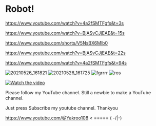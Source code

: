 # Robot!

https://www.youtube.com/watch?v=4a2fSMTFgfs&t=3s

https://www.youtube.com/watch?v=BjASvCJjEAE&t=15s

https://www.youtube.com/shorts/V5NsBX6Mlb0

https://www.youtube.com/watch?v=BjASvCJjEAE&t=22s

https://www.youtube.com/watch?v=4a2fSMTFgfs&t=94s


![20210526_161821](https://user-images.githubusercontent.com/56666070/211190824-e3ed88b3-84ff-44c5-95ce-7df73250a568.jpg)
![20210526_161725](https://user-images.githubusercontent.com/56666070/211190829-027b01fa-db5a-40af-8f70-abfed70a402c.jpg)
![fgrrrr](https://user-images.githubusercontent.com/56666070/210162091-17c11537-01fe-4f14-96c4-c89938f6f03d.PNG)
![ros](https://user-images.githubusercontent.com/56666070/210162098-eba8a29b-dd13-4206-ad7c-8bf7f83b3772.PNG)


[![Watch the video](https://i.imgur.com/vKb2F1B.png)](https://www.youtube.com/watch?v=4a2fSMTFgfs&t=3s)

Please follow my YouTube channel. Still a newbie to make a YouTube channel.

Just press Subscribe my youtube channel. Thankyou

https://www.youtube.com/@Yakroo108  < ===== ( -/|\-) 

